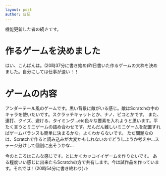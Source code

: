 ```yaml
---
layout: post
author: 日記
---
```

機能更新した者の続きです。 <!--more-->

# 作るゲームを決めました

はい、こんばんは。(20時37分に書き始め)昨日書いた作るゲームの大枠を決めました。自分にしては仕事が速い！！

# ゲームの内容

アンダーテール風のゲームです。黒い背景に敵がいる感じ。敵はScratchの中のキャラを使いたいです。スクラッチキャットとか、ナノ、ピコとかです。
また、連打、クイズ、避ける、タイミング…etc色々な要素を入れようと思います。平たく言うとミニゲームの詰め合わせです。だんだん難しいミニゲームを配置すればゲームバランスも簡単に決まるかな。よくわからないです。
ただ問題なのは、Scratchで作ると読み込みが大変かもしれないのでどうしようか考え中…ステージ分けして個別に出そうかな…

今のところはこんな感じです。とにかくカッコイイゲームを作りたいです。
ある程度いい感じに出来たらScratchの方で共有します。今は試作品を作っています。それでは！(20時54分に書き終わり)ﾉｼ
